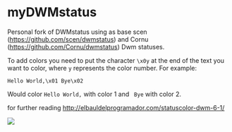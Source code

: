 myDWMstatus
===========

Personal fork of DWMstatus using as base scen (https://github.com/scen/dwmstatus) and Cornu (https://github.com/Cornu/dwmstatus) Dwm statuses.

To add colors you need to put the character ```\x0y``` at the end of the text you want to color, where ```y``` represents the color number. For example:

```Hello World,\x01 Bye\x02```

Would color ```Hello World,``` with color 1 and ``` Bye``` with color 2.

for further reading http://elbauldelprogramador.com/statuscolor-dwm-6-1/

![](screenshot.png)

